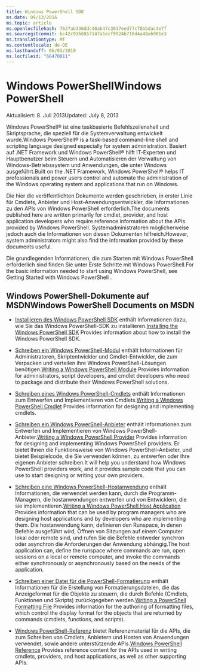 ```yaml
---
title: Windows PowerShell SDK
ms.date: 09/13/2016
ms.topic: article
ms.openlocfilehash: 7627ab336ddc40ab47c3017eed77c78bbdac4e7f
ms.sourcegitcommit: bc42c9166857147a1ecf9924b718d4a48eb901e3
ms.translationtype: MT
ms.contentlocale: de-DE
ms.lasthandoff: 06/03/2019
ms.locfileid: "66470811"
---
```

# <a name="windows-powershell"></a><span data-ttu-id="d86cd-102">Windows PowerShell</span><span class="sxs-lookup"><span data-stu-id="d86cd-102">Windows PowerShell</span></span>

<span data-ttu-id="d86cd-103">Aktualisiert: 8. Juli 2013</span><span class="sxs-lookup"><span data-stu-id="d86cd-103">Updated: July 8, 2013</span></span>

<span data-ttu-id="d86cd-104">Windows PowerShell® ist eine taskbasierte Befehlszeilenshell und Skriptsprache, die speziell für die Systemverwaltung entwickelt wurde.</span><span class="sxs-lookup"><span data-stu-id="d86cd-104">Windows PowerShell® is a task-based command-line shell and scripting language designed especially for system administration.</span></span> <span data-ttu-id="d86cd-105">Basiert auf .NET Framework und Windows PowerShell® hilft IT-Experten und Hauptbenutzer beim Steuern und Automatisieren der Verwaltung von Windows-Betriebssystem und Anwendungen, die unter Windows ausgeführt.</span><span class="sxs-lookup"><span data-stu-id="d86cd-105">Built on the .NET Framework, Windows PowerShell® helps IT professionals and power users control and automate the administration of the Windows operating system and applications that run on Windows.</span></span>

<span data-ttu-id="d86cd-106">Die hier die veröffentlichten Dokumente werden geschrieben, in erster Linie für Cmdlets, Anbieter und Host-Anwendungsentwickler, die Informationen zu den APIs von Windows PowerShell erforderlich.</span><span class="sxs-lookup"><span data-stu-id="d86cd-106">The documents published here are written primarily for cmdlet, provider, and host application developers who require reference information about the APIs provided by Windows PowerShell.</span></span>
<span data-ttu-id="d86cd-107">Systemadministratoren möglicherweise jedoch auch die Informationen von diesen Dokumenten hilfreich.</span><span class="sxs-lookup"><span data-stu-id="d86cd-107">However, system administrators might also find the information provided by these documents useful.</span></span>

<span data-ttu-id="d86cd-108">Die grundlegenden Informationen, die zum Starten mit Windows PowerShell erforderlich sind finden Sie unter Erste Schritte mit Windows PowerShell.</span><span class="sxs-lookup"><span data-stu-id="d86cd-108">For the basic information needed to start using Windows PowerShell, see Getting Started with Windows PowerShell .</span></span>

## <a name="windows-powershell-documents-on-msdn"></a><span data-ttu-id="d86cd-109">Windows PowerShell-Dokumente auf MSDN</span><span class="sxs-lookup"><span data-stu-id="d86cd-109">Windows PowerShell Documents on MSDN</span></span>

- <span data-ttu-id="d86cd-110">[Installieren des Windows PowerShell SDK](./installing-the-windows-powershell-sdk.md) enthält Informationen dazu, wie Sie das Windows PowerShell-SDK zu installieren.</span><span class="sxs-lookup"><span data-stu-id="d86cd-110">[Installing the Windows PowerShell SDK](./installing-the-windows-powershell-sdk.md) Provides information about how to install the Windows PowerShell SDK.</span></span>

- <span data-ttu-id="d86cd-111">[Schreiben ein Windows PowerShell-Modul](./module/writing-a-windows-powershell-module.md) enthält Informationen für Administratoren, Skriptentwickler und Cmdlet-Entwickler, die zum Verpacken und verteilen ihre Windows PowerShell-Lösungen benötigen.</span><span class="sxs-lookup"><span data-stu-id="d86cd-111">[Writing a Windows PowerShell Module](./module/writing-a-windows-powershell-module.md) Provides information for administrators, script developers, and cmdlet developers who need to package and distribute their Windows PowerShell solutions.</span></span>

- <span data-ttu-id="d86cd-112">[Schreiben eines Windows PowerShell-Cmdlets](./cmdlet/writing-a-windows-powershell-cmdlet.md) enthält Informationen zum Entwerfen und Implementieren von Cmdlets.</span><span class="sxs-lookup"><span data-stu-id="d86cd-112">[Writing a Windows PowerShell Cmdlet](./cmdlet/writing-a-windows-powershell-cmdlet.md) Provides information for designing and implementing cmdlets.</span></span>

- <span data-ttu-id="d86cd-113">[Schreiben ein Windows PowerShell-Anbieter](./provider/writing-a-windows-powershell-provider.md) enthält Informationen zum Entwerfen und Implementieren von Windows PowerShell-Anbieter.</span><span class="sxs-lookup"><span data-stu-id="d86cd-113">[Writing a Windows PowerShell Provider](./provider/writing-a-windows-powershell-provider.md) Provides information for designing and implementing Windows PowerShell providers.</span></span> <span data-ttu-id="d86cd-114">Er bietet Ihnen die Funktionsweise von Windows PowerShell-Anbieter, und bietet Beispielcode, die Sie verwenden können, zu entwerfen oder Ihre eigenen Anbieter schreiben.</span><span class="sxs-lookup"><span data-stu-id="d86cd-114">It will help you understand how Windows PowerShell providers work, and it provides sample code that you can use to start designing or writing your own providers.</span></span>

- <span data-ttu-id="d86cd-115">[Schreiben eine Windows PowerShell-Hostanwendung](./hosting/writing-a-windows-powershell-host-application.md) enthält Informationen, die verwendet werden kann, durch die Programm-Managern, die hostanwendungen entwerfen und von Entwicklern, die sie implementieren.</span><span class="sxs-lookup"><span data-stu-id="d86cd-115">[Writing a Windows PowerShell Host Application](./hosting/writing-a-windows-powershell-host-application.md) Provides information that can be used by program managers who are designing host applications and by developers who are implementing them.</span></span> <span data-ttu-id="d86cd-116">Die hostanwendung kann, definieren den Runspace, in denen Befehle ausgeführt wird, Öffnen von Sitzungen auf einem Computer lokal oder remote sind, und rufen Sie die Befehle entweder synchron oder asynchron die Anforderungen der Anwendung abhängig.</span><span class="sxs-lookup"><span data-stu-id="d86cd-116">The host application can, define the runspace where commands are run, open sessions on a local or remote computer, and invoke the commands either synchronously or asynchronously based on the needs of the application.</span></span>

- <span data-ttu-id="d86cd-117">[Schreiben einer Datei für die PowerShell-Formatierung](./format/writing-a-powershell-formatting-file.md) enthält Informationen für die Erstellung von Formatierungsdateien, die das Anzeigeformat für die Objekte zu steuern, die durch Befehle (Cmdlets, Funktionen und Skripts) zurückgegeben werden.</span><span class="sxs-lookup"><span data-stu-id="d86cd-117">[Writing a PowerShell Formatting File](./format/writing-a-powershell-formatting-file.md) Provides information for the authoring of formatting files, which control the display format for the objects that are returned by commands (cmdlets, functions, and scripts).</span></span>

- <span data-ttu-id="d86cd-118">[Windows PowerShell-Referenz](./windows-powershell-reference.md) bietet Referenzmaterial für die APIs, die zum Schreiben von Cmdlets, Anbietern und Hosten von Anwendungen verwendet, sowie andere unterstützende APIs.</span><span class="sxs-lookup"><span data-stu-id="d86cd-118">[Windows PowerShell Reference](./windows-powershell-reference.md) Provides reference content for the APIs used in writing cmdlets, providers, and host applications, as well as other supporting APIs.</span></span>
